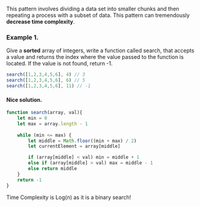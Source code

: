 This pattern involves dividing a data set into smaller chunks and then repeating a process with a subset of data.
This pattern can tremendously **decrease time complexity**.

### Example 1.
Give a **sorted** array of integers, write a function called search, that accepts a value and returns the index where the value passed to the function is located. If the value is not found, return -1.
```js
search([1,2,3,4,5,6], 4) // 3
search([1,2,3,4,5,6], 6) // 5
search([1,2,3,4,5,6], 11) // -1
```

#### Nice solution.
```js
function search(array, val){
	let min = 0
	let max = array.length - 1
	
	while (min <= max) {
		let middle = Math.floor((min + max) / 2)
		let currentElement = array[middle]

		if (array[middle] < val) min = middle + 1
		else if (array[middle] > val) max = middle - 1
		else return middle
	}
	return -1
}
```
Time Complexity is Log(n) as it is a binary search!
